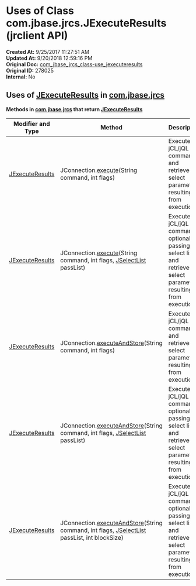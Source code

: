 # Uses of Class com.jbase.jrcs.JExecuteResults (jrclient   API)

**Created At:** 9/25/2017 11:27:51 AM  
**Updated At:** 9/20/2018 12:59:16 PM  
**Original Doc:** [com_jbase_jrcs_class-use_jexecuteresults](https://docs.jbase.com/39245-class-use/com_jbase_jrcs_class-use_jexecuteresults)  
**Original ID:** 278025  
**Internal:** No  

## Uses of [JExecuteResults](./../../jexecuteresults-%28jrclient-api%29 "class in com.jbase.jrcs") in [com.jbase.jrcs](./../../com.jbase.jrcs-%28jrclient---api%29)

**Methods in [com.jbase.jrcs](./../../com.jbase.jrcs-%28jrclient---api%29) that return [JExecuteResults](./../../jexecuteresults-%28jrclient-api%29 "class in com.jbase.jrcs")**

| Modifier and Type | Method | Description |
| --- | --- | --- |
| [JExecuteResults](./../../jexecuteresults-%28jrclient-api%29 "class in com.jbase.jrcs") | JConnection.[execute](./../../jconnection-%28jrclient-api%29#execute-java.lang)(String command, int flags) | Executes a jCL/jQL command and retrieves select parameters resulting from execution |
| [JExecuteResults](./../../jexecuteresults-%28jrclient-api%29 "class in com.jbase.jrcs") | JConnection.[execute](./../../jconnection-%28jrclient-api%29#execute-java.lang.String-int-com.jbase.jrcs)(String command, int flags, [JSelectList](./../../jselectlist-%28jrclient---api%29 "class in com.jbase.jrcs") passList) | Executes a jCL/jQL command optionally passing it a select list and retrieves select parameters resulting from execution |
| [JExecuteResults](./../../jexecuteresults-%28jrclient-api%29 "class in com.jbase.jrcs") | JConnection.[executeAndStore](./../../jconnection-%28jrclient-api%29#executeAndStore-java.lang)(String command, int flags) | Executes a jCL/jQL command and retrieves select parameters resulting from execution. |
| [JExecuteResults](./../../jexecuteresults-%28jrclient-api%29 "class in com.jbase.jrcs") | JConnection.[executeAndStore](./../../jconnection-%28jrclient-api%29#executeAndStore-java.lang.String-int-com.jbase.jrcs)(String command, int flags, [JSelectList](./../../jselectlist-%28jrclient---api%29 "class in com.jbase.jrcs") passList) | Executes a jCL/jQL command optionally passing it a select list and retrieves select parameters resulting from execution. |
| [JExecuteResults](./../../jexecuteresults-%28jrclient-api%29 "class in com.jbase.jrcs") | JConnection.[executeAndStore](./../../jconnection-%28jrclient-api%29#executeAndStore-java.lang.String-int-com.jbase.jrcs)(String command, int flags, [JSelectList](./../../jselectlist-%28jrclient---api%29 "class in com.jbase.jrcs") passList, int blockSize) | Executes a jCL/jQL command optionally passing it a select list and retrieves select parameters resulting from execution. |
